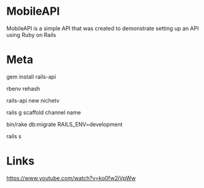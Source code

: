 MobileAPI
=======

MobileAPI is a simple API that was created to demonstrate setting up an API using Ruby on Rails

Meta
===

gem install rails-api

rbenv rehash

rails-api new nichetv

rails g scaffold channel name

bin/rake db:migrate RAILS_ENV=development

rails s 

Links
=====

https://www.youtube.com/watch?v=ko0fw2iVpWw
